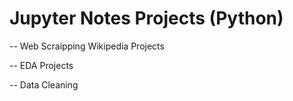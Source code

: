 # Jupyter Notes Projects (Python)

-- Web Scraipping Wikipedia Projects

-- EDA Projects

-- Data Cleaning
